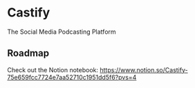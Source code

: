 # Castify
The Social Media Podcasting Platform

## Roadmap
Check out the Notion notebook: https://www.notion.so/Castify-75e659fcc7724e7aa52710c1951dd5f6?pvs=4